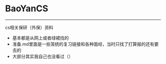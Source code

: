 # BaoYanCS
------
cs相关保研（外保）资料
- 基本都是从网上或者绿裙找的
- 准备.md里面是一些笼统的复习链接和各种面经，当时只找了打算报的还有要去的
- 大部分其实我自己也没看过（）
